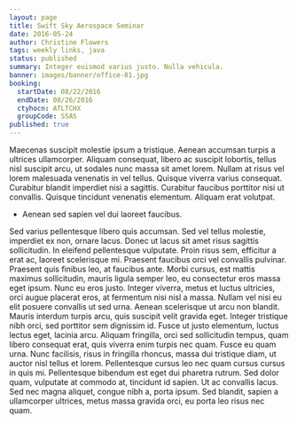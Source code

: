 ```yaml
---
layout: page
title: Swift Sky Aerospace Seminar
date: 2016-05-24
author: Christine Flowers
tags: weekly links, java
status: published
summary: Integer euismod varius justo. Nulla vehicula.
banner: images/banner/office-01.jpg
booking:
  startDate: 08/22/2016
  endDate: 08/26/2016
  ctyhocn: ATLTCHX
  groupCode: SSAS
published: true
---
```

Maecenas suscipit molestie ipsum a tristique. Aenean accumsan turpis a ultrices ullamcorper. Aliquam consequat, libero ac suscipit lobortis, tellus nisl suscipit arcu, ut sodales nunc massa sit amet lorem. Nullam at risus vel lorem malesuada venenatis in vel tellus. Quisque viverra varius consequat. Curabitur blandit imperdiet nisi a sagittis. Curabitur faucibus porttitor nisi ut convallis. Quisque tincidunt venenatis elementum. Aliquam erat volutpat.

* Aenean sed sapien vel dui laoreet faucibus.

Sed varius pellentesque libero quis accumsan. Sed vel tellus molestie, imperdiet ex non, ornare lacus. Donec ut lacus sit amet risus sagittis sollicitudin. In eleifend pellentesque vulputate. Proin risus sem, efficitur a erat ac, laoreet scelerisque mi. Praesent faucibus orci vel convallis pulvinar. Praesent quis finibus leo, at faucibus ante. Morbi cursus, est mattis maximus sollicitudin, mauris ligula semper leo, eu consectetur eros massa eget ipsum. Nunc eu eros justo.
Integer viverra, metus et luctus ultricies, orci augue placerat eros, at fermentum nisi nisl a massa. Nullam vel nisi eu elit posuere convallis ut sed urna. Aenean scelerisque ut arcu non blandit. Mauris interdum turpis arcu, quis suscipit velit gravida eget. Integer tristique nibh orci, sed porttitor sem dignissim id. Fusce ut justo elementum, luctus lectus eget, lacinia arcu. Aliquam fringilla, orci sed sollicitudin tempus, quam libero consequat erat, quis viverra enim turpis nec quam. Fusce eu quam urna. Nunc facilisis, risus in fringilla rhoncus, massa dui tristique diam, ut auctor nisl tellus et lorem. Pellentesque cursus leo nec quam cursus cursus in quis mi. Pellentesque bibendum est eget dui pharetra rutrum. Sed dolor quam, vulputate at commodo at, tincidunt id sapien. Ut ac convallis lacus. Sed nec magna aliquet, congue nibh a, porta ipsum. Sed blandit, sapien a ullamcorper ultrices, metus massa gravida orci, eu porta leo risus nec quam.
